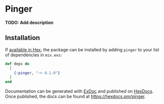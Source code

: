# Pinger

**TODO: Add description**

## Installation

If [available in Hex](https://hex.pm/docs/publish), the package can be installed
by adding `pinger` to your list of dependencies in `mix.exs`:

```elixir
def deps do
  [
    {:pinger, "~> 0.1.0"}
  ]
end
```

Documentation can be generated with [ExDoc](https://github.com/elixir-lang/ex_doc)
and published on [HexDocs](https://hexdocs.pm). Once published, the docs can
be found at <https://hexdocs.pm/pinger>.

